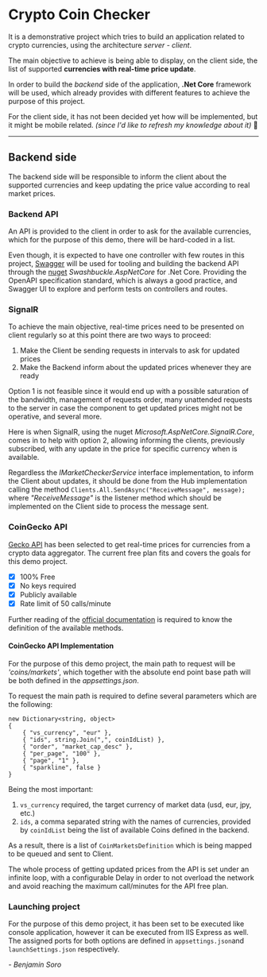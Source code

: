 ﻿# Crypto Coin Checker

It is a demonstrative project which tries to build an application related to crypto currencies, using the architecture *server - client*.

The main objective to achieve is being able to display, on the client side, the list of supported **currencies with real-time price update**.

In order to build the *backend* side of the application, **.Net Core** framework will be used, which already provides with different features to achieve the purpose of this project.

For the client side, it has not been decided yet how will be implemented, but it might be mobile related. *(since I'd like to refresh my knowledge about it)* 🙂

---
## Backend side
The backend side will be responsible to inform the client about the supported currencies and keep updating the price value according to real market prices.

### Backend API
An API is provided to the client in order to ask for the available currencies, which for the purpose of this demo, there will be hard-coded in a list.

Even though, it is expected to have one controller with few routes in this project, [Swagger](https://swagger.io/) will be used for tooling and building the backend API through the [nuget](https://www.nuget.org/packages/swashbuckle.aspnetcore/) *Swashbuckle.AspNetCore* for .Net Core. 
Providing the OpenAPI specification standard, which is always a good practice, and Swagger UI to explore and perform tests on controllers and routes.

### SignalR
To achieve the main objective, real-time prices need to be presented on client regularly so at this point there are two ways to proceed:

1. Make the Client be sending requests in intervals to ask for updated prices
2. Make the Backend inform about the updated prices whenever they are ready

Option 1 is not feasible since it would end up with a possible saturation of the bandwidth, management of requests order, many unattended requests to the server in case the component to get updated prices might not be operative, and several more.

Here is when SignalR, using the nuget *Microsoft.AspNetCore.SignalR.Core*, comes in to help with option 2, allowing informing the clients, previously subscribed, with any update in the price for specific currency when is available.

Regardless the *IMarketCheckerService* interface implementation, to inform the Client about updates, it should be done from the Hub implementation calling the method `Clients.All.SendAsync("ReceiveMessage", message);`
where *"ReceiveMessage"* is the listener method which should be implemented on the Client side to process the message sent.

### CoinGecko API
[Gecko API](https://www.coingecko.com/en/api) has been selected to get real-time prices for currencies from a crypto data aggregator.
The current free plan fits and covers the goals for this demo project.

- [x] 100% Free
- [x] No keys required
- [x] Publicly available
- [x] Rate limit of 50 calls/minute

Further reading of the [official documentation](https://www.coingecko.com/en/api/documentation) is required to know the definition of the available methods.

#### CoinGecko API Implementation
For the purpose of this demo project, the main path to request will be *'coins/markets'*, which together with the absolute end point base path will be both defined in the *appsettings.json*.

To request the main path is required to define several parameters which are the following:
```
new Dictionary<string, object>
{
    { "vs_currency", "eur" },
    { "ids", string.Join(",", coinIdList) },
    { "order", "market_cap_desc" },
    { "per_page", "100" },
    { "page", "1" },
    { "sparkline", false }
}
```
Being the most important:
1. `vs_currency` required, the target currency of market data (usd, eur, jpy, etc.)
2. `ids`, a comma separated string with the names of currencies, provided by `coinIdList` being the list of available Coins defined in the backend.

As a result, there is a list of `CoinMarketsDefinition` which is being mapped to be queued and sent to Client.

The whole process of getting updated prices from the API is set under an infinite loop, with a configurable Delay in order to not overload the network and avoid reaching the maximum call/minutes for the API free plan.

### Launching project
For the purpose of this demo project, it has been set to be executed like console application, however it can be executed from IIS Express as well.
The assigned ports for both options are defined in `appsettings.json`and `launchSettings.json` respectively. 

*- Benjamin Soro*